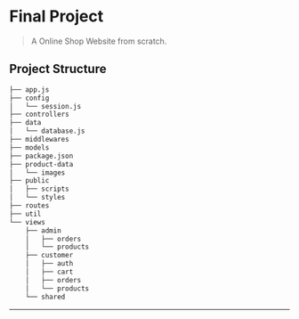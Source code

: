# Final Project
> A Online Shop Website from scratch.

## Project Structure
```bash
├── app.js
├── config
│   └── session.js
├── controllers
├── data
│   └── database.js
├── middlewares
├── models
├── package.json
├── product-data
│   └── images
├── public
│   ├── scripts
│   └── styles
├── routes
├── util
└── views
    ├── admin
    │   ├── orders
    │   └── products
    ├── customer
    │   ├── auth
    │   ├── cart
    │   ├── orders
    │   └── products
    └── shared
```

---
